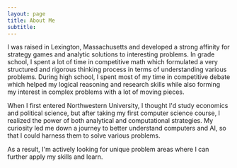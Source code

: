 ```yaml
---
layout: page
title: About Me
subtitle: 
---
```


I was raised in Lexington, Massachusetts and developed a strong affinity for strategy games and analytic solutions to interesting problems. In grade school, I spent a lot of time in competitive math which formulated a very structured and rigorous thinking process in terms of understanding various problems. During high school, I spent most of my time in competitive debate which helped my logical reasoning and research skills while also forming my interest in complex problems with a lot of moving pieces. 

When I first entered Northwestern University, I thought I'd study economics and political science, but after taking my first computer science course, I realized the power of both analytical and computational strategies. My curiosity led me down a journey to better understand computers and AI, so that I could harness them to solve various problems.

As a result, I'm actively looking for unique problem areas where I can further apply my skills and learn. 

